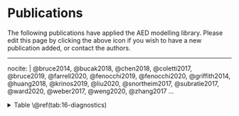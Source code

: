# Publications

The following publications have applied the AED modelling library. Please edit this page by clicking the above icon if you wish to have a new publication added, or contact the authors.

---
nocite: | 
@bruce2014, @bucak2018, @chen2018, @coletti2017, @bruce2019, @farrell2020, @fenocchi2019, @fenocchi2020, @griffith2014, @huang2018, @krinos2019, @liu2020, @snortheim2017, @subratie2017, @ward2020, @weber2017, @weng2020, @zhang2017
...


<details>

  <summary>
    Table \@ref(tab:16-diagnostics)
  </summary>
  <div style="border: 1px solid #ddd; padding: 5px; overflow-y: scroll; height:500px; overflow-x: scroll; width:770px; "><table class="table" style="font-size: 12px; width: auto !important; margin-left: auto; margin-right: auto;">
  <caption style="font-size: initial !important;">(\#tab:16-diagnostics)Diagnostics</caption>
   <thead>
    <tr>
     <th style="text-align:center;"> Variable Name </th>
     <th style="text-align:center;"> Description </th>
     <th style="text-align:center;"> Units </th>
     <th style="text-align:center;"> Variable Type </th>
     <th style="text-align:center;"> Core/Optional </th>
    </tr>
   </thead>
  <tbody>
    <tr>
     <td style="text-align:center;min-width: 6em; background-color: white !important;"> `PHY_tchla` </td>
     <td style="text-align:center;min-width: 6em; background-color: white !important;"> Total chlorophyll-a </td>
     <td style="text-align:center;min-width: 6em; background-color: white !important;"> $ug\,L^{-1}$ </td>
     <td style="text-align:center;min-width: 6em; background-color: white !important;"> Pelagic diagnostic </td>
     <td style="text-align:center;min-width: 6em; background-color: white !important;"> Core </td>
    </tr>
    <tr>
     <td style="text-align:center;min-width: 6em; background-color: white !important;"> `PHY_GPP` </td>
     <td style="text-align:center;min-width: 6em; background-color: white !important;"> Gross primary production </td>
     <td style="text-align:center;min-width: 6em; background-color: white !important;"> $mmol C\,m^{-3}\,day^{-1}$ </td>
     <td style="text-align:center;min-width: 6em; background-color: white !important;"> Pelagic diagnostic </td>
     <td style="text-align:center;min-width: 6em; background-color: white !important;"> Core </td>
    </tr>
    <tr>
     <td style="text-align:center;min-width: 6em; background-color: white !important;"> `PHY_{group}_f(I/T/S/N/P/Si)` </td>
     <td style="text-align:center;min-width: 6em; background-color: white !important;"> Phytoplankton growth limitation of light/nutrients </td>
     <td style="text-align:center;min-width: 6em; background-color: white !important;"> NA </td>
     <td style="text-align:center;min-width: 6em; background-color: white !important;"> Pelagic diagnostic </td>
     <td style="text-align:center;min-width: 6em; background-color: white !important;"> Core </td>
    </tr>
    <tr>
     <td style="text-align:center;min-width: 6em; background-color: white !important;"> `PSED_PHY` </td>
     <td style="text-align:center;min-width: 6em; background-color: white !important;"> Phytoplankton sedimentation </td>
     <td style="text-align:center;min-width: 6em; background-color: white !important;"> $mmol\,m^{-2}\,s^{-1}$ </td>
     <td style="text-align:center;min-width: 6em; background-color: white !important;"> NA </td>
     <td style="text-align:center;min-width: 6em; background-color: white !important;"> NA </td>
    </tr>
    <tr>
     <td style="text-align:center;min-width: 6em; background-color: white !important;"> `PHY_NCP` </td>
     <td style="text-align:center;min-width: 6em; background-color: white !important;"> Net community production </td>
     <td style="text-align:center;min-width: 6em; background-color: white !important;"> $mmol\,m^{-3}\,day^{-1}$ </td>
     <td style="text-align:center;min-width: 6em; background-color: white !important;"> NA </td>
     <td style="text-align:center;min-width: 6em; background-color: white !important;"> NA </td>
    </tr>
    <tr>
     <td style="text-align:center;min-width: 6em; background-color: white !important;"> `PHY_NUP` </td>
     <td style="text-align:center;min-width: 6em; background-color: white !important;"> Nitrogen uptake </td>
     <td style="text-align:center;min-width: 6em; background-color: white !important;"> $mmol\,m^{-3}\,day^{-1}$ </td>
     <td style="text-align:center;min-width: 6em; background-color: white !important;"> NA </td>
     <td style="text-align:center;min-width: 6em; background-color: white !important;"> NA </td>
    </tr>
    <tr>
     <td style="text-align:center;min-width: 6em; background-color: white !important;"> `PHY_PUP` </td>
     <td style="text-align:center;min-width: 6em; background-color: white !important;"> Phosphorus uptake </td>
     <td style="text-align:center;min-width: 6em; background-color: white !important;"> $mmol\,m^{-3}\,day^{-1}$ </td>
     <td style="text-align:center;min-width: 6em; background-color: white !important;"> NA </td>
     <td style="text-align:center;min-width: 6em; background-color: white !important;"> NA </td>
    </tr>
    <tr>
     <td style="text-align:center;min-width: 6em; background-color: white !important;"> `PHY_CUP` </td>
     <td style="text-align:center;min-width: 6em; background-color: white !important;"> Carbon uptake </td>
     <td style="text-align:center;min-width: 6em; background-color: white !important;"> $mmol\,m^{-3}\,day^{-1}$ </td>
     <td style="text-align:center;min-width: 6em; background-color: white !important;"> NA </td>
     <td style="text-align:center;min-width: 6em; background-color: white !important;"> NA </td>
    </tr>
    <tr>
     <td style="text-align:center;min-width: 6em; background-color: white !important;"> `PHY_PAR` </td>
     <td style="text-align:center;min-width: 6em; background-color: white !important;"> Photosynthetically active radiation </td>
     <td style="text-align:center;min-width: 6em; background-color: white !important;"> $W\,m^{-2}$ </td>
     <td style="text-align:center;min-width: 6em; background-color: white !important;"> NA </td>
     <td style="text-align:center;min-width: 6em; background-color: white !important;"> NA </td>
    </tr>
    <tr>
     <td style="text-align:center;min-width: 6em; background-color: white !important;"> `PHY_IN` </td>
     <td style="text-align:center;min-width: 6em; background-color: white !important;"> Phytoplankton nitrogen </td>
     <td style="text-align:center;min-width: 6em; background-color: white !important;"> $mmol\,m^{-3}$ </td>
     <td style="text-align:center;min-width: 6em; background-color: white !important;"> NA </td>
     <td style="text-align:center;min-width: 6em; background-color: white !important;"> NA </td>
    </tr>
    <tr>
     <td style="text-align:center;min-width: 6em; background-color: white !important;"> `PHY_IP` </td>
     <td style="text-align:center;min-width: 6em; background-color: white !important;"> Phytoplankton phosphorus </td>
     <td style="text-align:center;min-width: 6em; background-color: white !important;"> $mmol\,m^{-3}$ </td>
     <td style="text-align:center;min-width: 6em; background-color: white !important;"> NA </td>
     <td style="text-align:center;min-width: 6em; background-color: white !important;"> NA </td>
    </tr>
    <tr>
     <td style="text-align:center;min-width: 6em; background-color: white !important;"> `PHY_MBP` </td>
     <td style="text-align:center;min-width: 6em; background-color: white !important;"> Microphytobenthos </td>
     <td style="text-align:center;min-width: 6em; background-color: white !important;"> $mmol\,m^{-2}$ </td>
     <td style="text-align:center;min-width: 6em; background-color: white !important;"> NA </td>
     <td style="text-align:center;min-width: 6em; background-color: white !important;"> NA </td>
    </tr>
    <tr>
     <td style="text-align:center;min-width: 6em; background-color: white !important;"> `PHY_BPP` </td>
     <td style="text-align:center;min-width: 6em; background-color: white !important;"> Benthic productivity </td>
     <td style="text-align:center;min-width: 6em; background-color: white !important;"> $mmol\,m^{-2}\,day^{-1}$ </td>
     <td style="text-align:center;min-width: 6em; background-color: white !important;"> NA </td>
     <td style="text-align:center;min-width: 6em; background-color: white !important;"> NA </td>
    </tr>
    <tr>
     <td style="text-align:center;min-width: 6em; background-color: white !important;"> `PHY_MPBV` </td>
     <td style="text-align:center;min-width: 6em; background-color: white !important;"> Microphytobenthos vertical ewxchange </td>
     <td style="text-align:center;min-width: 6em; background-color: white !important;"> $mmol\,m^{-2}\,day^{-1}$ </td>
     <td style="text-align:center;min-width: 6em; background-color: white !important;"> NA </td>
     <td style="text-align:center;min-width: 6em; background-color: white !important;"> NA </td>
    </tr>
    <tr>
     <td style="text-align:center;min-width: 6em; background-color: white !important;"> `PHY_PPR` </td>
     <td style="text-align:center;min-width: 6em; background-color: white !important;"> Gross phytoplankton p/r ratio </td>
     <td style="text-align:center;min-width: 6em; background-color: white !important;"> NA </td>
     <td style="text-align:center;min-width: 6em; background-color: white !important;"> NA </td>
     <td style="text-align:center;min-width: 6em; background-color: white !important;"> NA </td>
    </tr>
    <tr>
     <td style="text-align:center;min-width: 6em; background-color: white !important;"> `PHY_NPR` </td>
     <td style="text-align:center;min-width: 6em; background-color: white !important;"> Net phytoplankton p/r ratio </td>
     <td style="text-align:center;min-width: 6em; background-color: white !important;"> NA </td>
     <td style="text-align:center;min-width: 6em; background-color: white !important;"> NA </td>
     <td style="text-align:center;min-width: 6em; background-color: white !important;"> NA </td>
    </tr>
    <tr>
     <td style="text-align:center;min-width: 6em; background-color: white !important;"> `PHY_{Group}_NtoP` </td>
     <td style="text-align:center;min-width: 6em; background-color: white !important;"> NA </td>
     <td style="text-align:center;min-width: 6em; background-color: white !important;"> NA </td>
     <td style="text-align:center;min-width: 6em; background-color: white !important;"> NA </td>
     <td style="text-align:center;min-width: 6em; background-color: white !important;"> NA </td>
    </tr>
  </tbody>
  </table></div>

</details>
